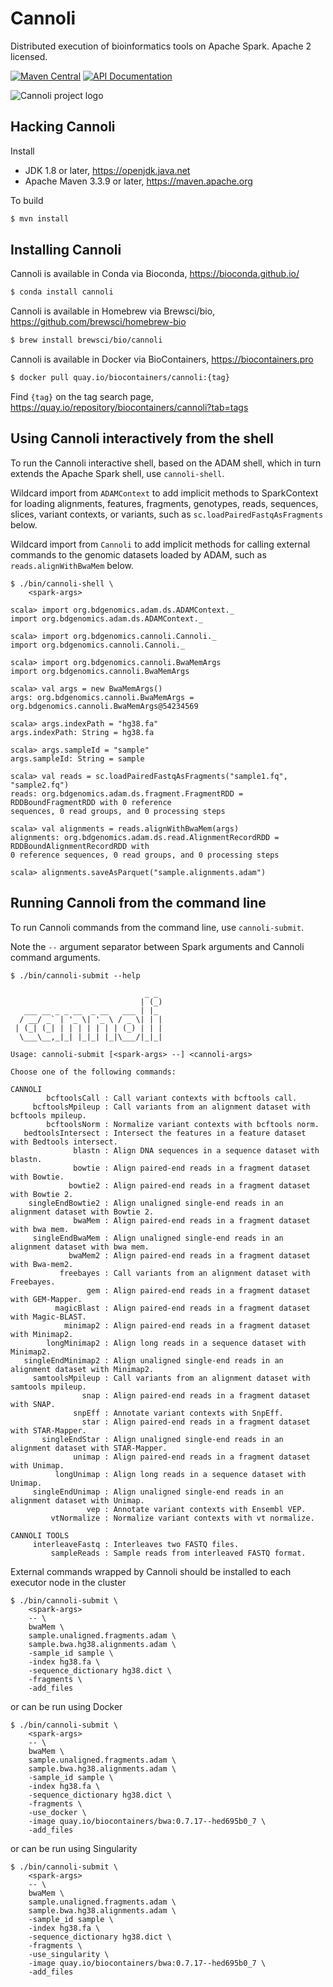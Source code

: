 # Cannoli
Distributed execution of bioinformatics tools on Apache Spark. Apache 2 licensed.

[![Maven Central](https://img.shields.io/maven-central/v/org.bdgenomics.cannoli/cannoli-parent-spark3_2.12.svg?maxAge=600)](http://search.maven.org/#search%7Cga%7C1%7Corg.bdgenomics.cannoli)
[![API Documentation](http://javadoc.io/badge/org.bdgenomics.cannoli/cannoli-cli-spark3_2.12.svg?color=brightgreen&label=scaladoc)](http://javadoc.io/doc/org.bdgenomics.cannoli/cannoli-core-spark3_2.12)

![Cannoli project logo](https://github.com/heuermh/cannoli/raw/master/images/cannoli-shells.jpg)


## Hacking Cannoli

Install

 * JDK 1.8 or later, https://openjdk.java.net
 * Apache Maven 3.3.9 or later, https://maven.apache.org

To build

```bash
$ mvn install
```

## Installing Cannoli

Cannoli is available in Conda via Bioconda, https://bioconda.github.io/

```bash
$ conda install cannoli
```

Cannoli is available in Homebrew via Brewsci/bio, https://github.com/brewsci/homebrew-bio

```bash
$ brew install brewsci/bio/cannoli
```

Cannoli is available in Docker via BioContainers, https://biocontainers.pro

```bash
$ docker pull quay.io/biocontainers/cannoli:{tag}
```

Find `{tag}` on the tag search page, https://quay.io/repository/biocontainers/cannoli?tab=tags


## Using Cannoli interactively from the shell

To run the Cannoli interactive shell, based on the ADAM shell, which in turn extends the
Apache Spark shell, use `cannoli-shell`.

Wildcard import from `ADAMContext` to add implicit methods to SparkContext for loading
alignments, features, fragments, genotypes, reads, sequences, slices, variant contexts,
or variants, such as `sc.loadPairedFastqAsFragments` below.

Wildcard import from `Cannoli` to add implicit methods for calling external commands to the
genomic datasets loaded by ADAM, such as `reads.alignWithBwaMem` below.

```
$ ./bin/cannoli-shell \
    <spark-args>

scala> import org.bdgenomics.adam.ds.ADAMContext._
import org.bdgenomics.adam.ds.ADAMContext._

scala> import org.bdgenomics.cannoli.Cannoli._
import org.bdgenomics.cannoli.Cannoli._

scala> import org.bdgenomics.cannoli.BwaMemArgs
import org.bdgenomics.cannoli.BwaMemArgs

scala> val args = new BwaMemArgs()
args: org.bdgenomics.cannoli.BwaMemArgs = org.bdgenomics.cannoli.BwaMemArgs@54234569

scala> args.indexPath = "hg38.fa"
args.indexPath: String = hg38.fa

scala> args.sampleId = "sample"
args.sampleId: String = sample

scala> val reads = sc.loadPairedFastqAsFragments("sample1.fq", "sample2.fq")
reads: org.bdgenomics.adam.ds.fragment.FragmentRDD = RDDBoundFragmentRDD with 0 reference
sequences, 0 read groups, and 0 processing steps

scala> val alignments = reads.alignWithBwaMem(args)
alignments: org.bdgenomics.adam.ds.read.AlignmentRecordRDD = RDDBoundAlignmentRecordRDD with
0 reference sequences, 0 read groups, and 0 processing steps

scala> alignments.saveAsParquet("sample.alignments.adam")
```


## Running Cannoli from the command line

To run Cannoli commands from the command line, use `cannoli-submit`.

Note the ```--``` argument separator between Spark arguments and Cannoli command arguments.

```
$ ./bin/cannoli-submit --help

                              _ _ 
                             | (_)
   ___ __ _ _ __  _ __   ___ | |_ 
  / __/ _` | '_ \| '_ \ / _ \| | |
 | (_| (_| | | | | | | | (_) | | |
  \___\__,_|_| |_|_| |_|\___/|_|_|

Usage: cannoli-submit [<spark-args> --] <cannoli-args>

Choose one of the following commands:

CANNOLI
        bcftoolsCall : Call variant contexts with bcftools call.
     bcftoolsMpileup : Call variants from an alignment dataset with bcftools mpileup.
        bcftoolsNorm : Normalize variant contexts with bcftools norm.
   bedtoolsIntersect : Intersect the features in a feature dataset with Bedtools intersect.
              blastn : Align DNA sequences in a sequence dataset with blastn.
              bowtie : Align paired-end reads in a fragment dataset with Bowtie.
             bowtie2 : Align paired-end reads in a fragment dataset with Bowtie 2.
    singleEndBowtie2 : Align unaligned single-end reads in an alignment dataset with Bowtie 2.
              bwaMem : Align paired-end reads in a fragment dataset with bwa mem.
     singleEndBwaMem : Align unaligned single-end reads in an alignment dataset with bwa mem.
             bwaMem2 : Align paired-end reads in a fragment dataset with Bwa-mem2.
           freebayes : Call variants from an alignment dataset with Freebayes.
                 gem : Align paired-end reads in a fragment dataset with GEM-Mapper.
          magicBlast : Align paired-end reads in a fragment dataset with Magic-BLAST.
            minimap2 : Align paired-end reads in a fragment dataset with Minimap2.
        longMinimap2 : Align long reads in a sequence dataset with Minimap2.
   singleEndMinimap2 : Align unaligned single-end reads in an alignment dataset with Minimap2.
     samtoolsMpileup : Call variants from an alignment dataset with samtools mpileup.
                snap : Align paired-end reads in a fragment dataset with SNAP.
              snpEff : Annotate variant contexts with SnpEff.
                star : Align paired-end reads in a fragment dataset with STAR-Mapper.
       singleEndStar : Align unaligned single-end reads in an alignment dataset with STAR-Mapper.
              unimap : Align paired-end reads in a fragment dataset with Unimap.
          longUnimap : Align long reads in a sequence dataset with Unimap.
     singleEndUnimap : Align unaligned single-end reads in an alignment dataset with Unimap.
                 vep : Annotate variant contexts with Ensembl VEP.
         vtNormalize : Normalize variant contexts with vt normalize.

CANNOLI TOOLS
     interleaveFastq : Interleaves two FASTQ files.
         sampleReads : Sample reads from interleaved FASTQ format.
```


External commands wrapped by Cannoli should be installed to each executor node in the cluster

```
$ ./bin/cannoli-submit \
    <spark-args>
    -- \
    bwaMem \
    sample.unaligned.fragments.adam \
    sample.bwa.hg38.alignments.adam \
    -sample_id sample \
    -index hg38.fa \
    -sequence_dictionary hg38.dict \
    -fragments \
    -add_files
```

or can be run using Docker

```
$ ./bin/cannoli-submit \
    <spark-args>
    -- \
    bwaMem \
    sample.unaligned.fragments.adam \
    sample.bwa.hg38.alignments.adam \
    -sample_id sample \
    -index hg38.fa \
    -sequence_dictionary hg38.dict \
    -fragments \
    -use_docker \
    -image quay.io/biocontainers/bwa:0.7.17--hed695b0_7 \
    -add_files
```

or can be run using Singularity

```
$ ./bin/cannoli-submit \
    <spark-args>
    -- \
    bwaMem \
    sample.unaligned.fragments.adam \
    sample.bwa.hg38.alignments.adam \
    -sample_id sample \
    -index hg38.fa \
    -sequence_dictionary hg38.dict \
    -fragments \
    -use_singularity \
    -image quay.io/biocontainers/bwa:0.7.17--hed695b0_7 \
    -add_files
```

